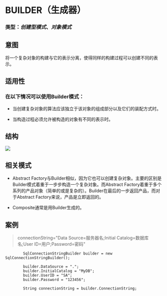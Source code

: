 # BUILDER（生成器）

### 类型：*创建型模式*、*对象模式*

## 意图
将一个复杂对象的构建与它的表示分离，使得同样的构建过程可以创建不同的表示。

## 适用性
### 在以下情况可以使用Builder模式：

* 当创建复杂对象的算法应该独立于该对象的组成部分以及它们的装配方式时。

* 当构造过程必须允许被构造的对象有不同的表示时。

## 结构
![](/Builder.png)

## 相关模式

* Abstract Factory与Builder相似，因为它也可以创建复杂对象。主要的区别是Builder模式着重于一步步构造一个复杂对象。而Abstract Factory着重于多个系列的产品对象（简单的或是复杂的）。Builder在最后的一步返回产品，而对于Abstract Factory来说，产品是立即返回的。

* Composite通常是用Builder生成的。

## 案例

> connectionString="Data Source=服务器名;Initial Catalog=数据库名;User ID=用户;Password=密码"


            SqlConnectionStringBuilder builder = new SqlConnectionStringBuilder();

            builder.DataSource = ".";
            builder.InitialCatalog = "MyDB";
            builder.UserID = "SA";
            builder.Password = "123456";

            String connectionString = builder.ConnectionString;